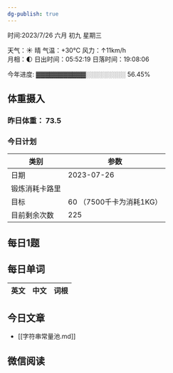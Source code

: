 ```yaml
---
dg-publish: true
---
```



时间:2023/7/26 六月 初九 星期三

天气：☀️   晴 气温：+30°C 风力：↑11km/h  
月相：🌓 日出时间：05:52:19 日落时间：19:08:06

今年进度: ▓▓▓▓▓▓▓▓▓▓▓░░░░░░░░░ 56.45%

## 体重摄入

### 昨日体重： 73.5
### 今日计划

| 类别           | 参数                    |
| -------------- | ----------------------- |
| 日期           | 2023-07-26               |
| 锻炼消耗卡路里 | |
| 目标           | 60      （7500千卡为消耗1KG）                |
| 目前剩余次数               |        225                  |



## 每日1题


## 每日单词

| 英文       | 中文       |词根|
| ---------- | ---------- | ---|


## 今日文章

- [[字符串常量池.md]]

## 微信阅读

<!-- start of weread -->

<!-- end of weread -->
